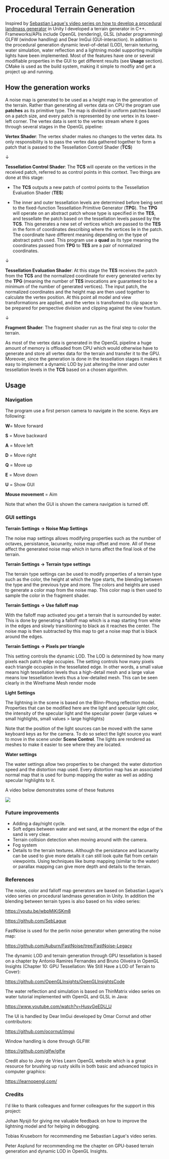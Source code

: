 # Procedural Terrain Generation

Inspired by [Sebastian Lague's video series on how to develop a procedural landmass generator](https://youtu.be/wbpMiKiSKm8) in Unity I developed a terrain generator in C++. Frameworks/APIs include OpenGL (rendering), GLSL (shader programming) 
GLFW (window handling) and Dear ImGui (GUI-interaction). In addition to the procedural generation dynamic level-of-detail (LOD), terrain texturing, water simulation, water reflection 
and a lightning model supporting multiple lights have been implemented. Most of the features have one or several modifiable properties in the GUI to get different results (see **Usage** section). 
CMake is used as the build system, making it simple to modfiy and get a project up and running.

## How the generation works
A noise map is generated to be used as a height map in the generation of the terrain. Rather than generating all vertex data on CPU the program use **patches** as its primitive type. The map 
is divided in uniform patches based on a patch size, and every patch is represented by one vertex in its lower-left corner. The vertex data is sent to the vertex stream where it goes through several stages in the OpenGL pipeline:

**Vertex Shader**: The vertex shader makes no changes to the vertex data. Its only responsibility is to pass the vertex data gathered together to form a patch that is passed to the Tessellation Control Shader (**TCS**)

↓

**Tessellation Control Shader**: The **TCS** will operate on the vertices in the received patch, referred to as control points in this context. Two things are done at this stage:

- The **TCS** outputs a new patch of control points to the Tessellation Evaluation Shader (**TES**)

- The inner and outer tessellation levels are determined before being sent to the fixed-function Tessellation Primitive Generator (**TPG**). The **TPG** will operate on an abstract patch whose type is specified in the 
**TES**, and tessellate the patch based on the tessellation levels passed by the **TCS**. This generates a new set of vertices which are passed to the **TES** in the form of coordinates 
describing where the vertices lie in the patch. The coordinate have different meaning depending on the type of abstract patch used. This program use a **quad** as its type meaning the coordinates passed 
from **TPG** to **TES** are a pair of normalized coordinates. 

↓

**Tessellation Evaluation Shader**: At this stage the **TES** receives the patch from the **TCS** and the normalized coordinate for every generated vertex by the **TPG** (meaning the number of **TES** invocations are guaranteed to be a minimum of the number of generated vertices). The input patch, the normalized coordinates and the height map are then used together to calculate the vertex position. At this point all model and view transformations are applied, and the vertex is transfomed to clip space to be prepared for perspective division and clipping against the view frustum.

↓

**Fragment Shader**: The fragment shader run as the final step to color the terrain.

As most of the vertex data is generated in the OpenGL pipeline a huge amount of memory is offloaded from CPU which would otherwise have to generate and store all vertex data for the terrain and transfer it to the GPU.
Moreover, since the generation is done in the tessellation stages it makes it easy to implement a dynamic LOD by just altering the inner and outer tessellation levels in the **TCS** based on a chosen algorithm.

## Usage

### Navigation
The program use a first person camera to navigate in the scene. Keys are following:

**W**= Move forward

**S** = Move backward

**A** = Move left

**D** = Move right

**Q** = Move up

**E** = Move down

**U** = Show GUI

**Mouse movement** = Aim

Note that when the GUI is shown the camera navigation is turned off.

### GUI settings

**Terrain Settings -> Noise Map Settings**

The noise map settings allows modifying properties such as the number of octaves, persistance, lacunarity, noise map offset and more. All of these affect the generated noise map which in turns affect the final look of the terrain.

**Terrain Settings -> Terrain type settings**

The terrain type settings can be used to modify properties of a terrain type such as the color, the height at which the type starts, the blending between the type and the previous type and more. The colors and heights are used to generate a color map from the noise map. This color map is then used to sample the color in the fragment shader.

**Terrain Settings -> Use falloff map**

With the falloff map activated you get a terrain that is surrounded by water. This is done by generating a falloff map which is a map starting from white in the edges and slowly transitioning to black as it reaches the center. The noise map is then subtracted by this map to get a noise map that is black around the edges.

**Terrain Settings -> Pixels per triangle**

This setting controls the dynamic LOD. The LOD is determined by how many pixels each patch edge occupies. The setting controls how many pixels each triangle occupies in the tessellated edge. In other words, a small value means high tessellation levels thus a high-detail mesh and a large value means low tessellation levels thus a low-detailed mesh. This can be seen clearly in the Wireframe Mesh render mode

**Light Settings**

The lightning in the scene is based on the Blinn-Phong reflection model. Properties that can be modified here are the light and specular light color, the intensity of the specular light and the specular power (large values => small highlights, small values > large highlights)

Note that the position of the light sources can be moved with the same keyboard keys as for the camera. To do so select the  light source you want to move in the scene under **Scene Control**. The lights are rendered as meshes to make it easier to see where they are located.

**Water settings**

The water settings allow two properties to be changed: the water distortion speed and the distortion map used. Every distortion map has an associated normal map that is used for bump mapping the water as well as adding specular highlights to it.

A video below demonstrates some of these features

[![](http://img.youtube.com/vi/8Yf5n6LFYsU/0.jpg)](http://www.youtube.com/watch?v=8Yf5n6LFYsU "Procedural Terrain Generation")

### Future improvements

- Adding a day/night cycle.
- Soft edges between water and wet sand, at the moment the edge of the sand is very clear.
- Terrain collision detection when moving around with the camera.
- Fog system
- Details to the terrain textures. Although the persistance and lacunarity can be used to give more details it can still look quite flat from certain viewpoints. Using techniques like bump mapping (similar to the water) or parallax mapping can give more depth and details to the terrain.

### References

The noise, color and falloff map generators are based on Sebastian Lague's video series on procedural landmass generation in 
Unity. In addition the blending between terrain types is also based on his video series:

https://youtu.be/wbpMiKiSKm8

https://github.com/SebLague

FastNoise is used for the perlin noise generator when generating the noise map:

https://github.com/Auburn/FastNoise/tree/FastNoise-Legacy

The dynamic LOD and terrain generation through GPU tessellation is based on a chapter by Ant́onio Ramires Fernandes and Bruno Oliveira in OpenGL Insights (Chapter 10: GPU Tessellation: We Still Have a LOD of Terrain to Cover):

https://github.com/OpenGLInsights/OpenGLInsightsCode

The water reflection and simulation is based on ThinMatrix video series on water tutorial implemented with OpenGL and GLSL in Java:

https://www.youtube.com/watch?v=HusvGeEDU_U

The UI is handled by Dear ImGui developed by Omar Cornut and other contributors:

https://github.com/ocornut/imgui

Window handling is done through GLFW:

https://github.com/glfw/glfw

Credit also to Joey de Vries Learn OpenGL website which is a great resource for brushing up rusty skills in both basic and advanced topics in computer graphics:

https://learnopengl.com/

### Credits

I'd like to thank colleagues and former colleagues for the support in this project: 

Johan Nysjö for giving me valuable feedback on how to improve the lightning model and for helping in debugging.

Tobias Kruseborn for recommending me Sebastian Lague's video series.

Peter Asplund for recommending me the chapter on GPU-based terrain generation and dynamic LOD in OpenGL Insights.
